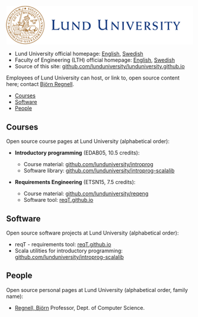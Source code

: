 ![](img/Lund_university_L_CMYK.svg "Lund University Logo") 

* Lund University official homepage: [English](https://www.lunduniversity.lu.se/), [Swedish](https://www.lu.se/)
* Faculty of Engineering (LTH) official homepage: [English](https://www.lth.se/english/), [Swedish](https://www.lth.se/)
* Source of this site: [github.com/lunduniversity/lunduniversity.github.io](https://github.com/lunduniversity/lunduniversity.github.io)

Employees of Lund University can host, or link to, open source content here; contact [Björn Regnell](https://cs.lth.se/bjorn-regnell/).

* [Courses](#Courses)
* [Software](#Software)
* [People](#People)

## Courses

Open source course pages at Lund University (alphabetical order):

* **Introductory programming** (EDAB05, 10.5 credits):  
  * Course material: [github.com/lunduniversity/introprog](https://github.com/lunduniversity/introprog)
  * Software library: [github.com/lunduniversity/introprog-scalalib](https://github.com/lunduniversity/introprog-scalalib)

* **Requirements Engineering** (ETSN15, 7.5 credits): 
  * Course material: [github.com/lunduniversity/reqeng](https://github.com/lunduniversity/reqeng)
  * Software tool: [reqT.github.io](https://reqt.github.io/)


## Software

Open source software projects at Lund University (alphabetical order):

* reqT - requirements tool:  [reqT.github.io](https://reqt.github.io/)
* Scala utilities for introductory programming: [github.com/lunduniversity/introprog-scalalib](https://github.com/lunduniversity/introprog-scalalib)


## People

Open source personal pages at Lund University (alphabetical order, family name):

* [Regnell, Björn](https://cs.lth.se/bjorn-regnell/) Professor, Dept. of Computer Science.